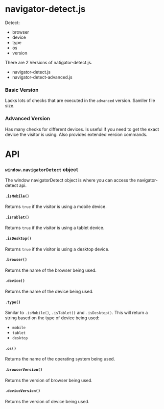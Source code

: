 navigator-detect.js
===================

Detect:

- browser
- device
- type
- os
- version

There are 2 Versions of natigator-detect.js.

- navigator-detect.js
- navigator-detect-advanced.js

### Basic Version

Lacks lots of checks that are executed in the `advanced` version. Samller file
size.

### Advanced Version

Has many checks for different devices. Is useful if you need to get the exact
device the visitor is using. Also provides extended version commands.

API
===

### `window.navigatorDetect` object

The window navigatorDetect object is where you can access the navigator-detect api.

#### `.isMobile()`

Returns `true` if the visitor is using a mobile device.

#### `.isTablet()`

Returns `true` if the visitor is using a tablet device.

#### `.isDesktop()`

Returns `true` if the visitor is using a desktop device.

#### `.browser()`

Returns the name of the browser being used.

#### `.device()`

Returns the name of the device being used.

#### `.type()`

Similar to `.isMobile()`, `.isTablet()` and `.isDesktop()`. This will return a string
based on the type of device being used:

- `mobile`
- `tablet`
- `desktop`

#### `.os()`

Returns the name of the operating system being used.

#### `.browserVersion()`

Returns the version of browser being used.

#### `.deviceVersion()`

Returns the version of device being used.